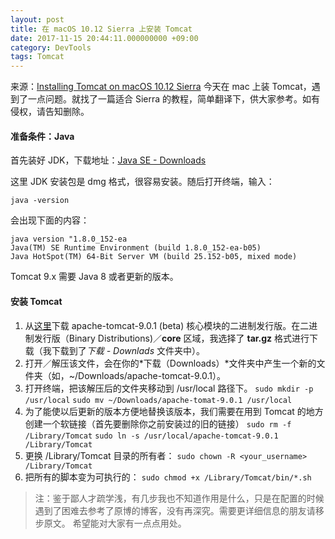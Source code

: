 ```yaml
---
layout: post
title: 在 macOS 10.12 Sierra 上安装 Tomcat
date: 2017-11-15 20:44:11.000000000 +09:00
category: DevTools
tags: Tomcat
---
```

来源：[Installing Tomcat on macOS 10.12 Sierra](https://wolfpaulus.com/mac/tomcat/)
今天在 mac 上装 Tomcat，遇到了一点问题。就找了一篇适合 Sierra 的教程，简单翻译下，供大家参考。如有侵权，请告知删除。

#### 准备条件：Java
首先装好 JDK，下载地址：[Java SE - Downloads](http://www.oracle.com/technetwork/java/javase/downloads/index.html)

这里 JDK 安装包是 dmg 格式，很容易安装。随后打开终端，输入：
```
java -version
```
会出现下面的内容：
```
java version "1.8.0_152-ea
Java(TM) SE Runtime Environment (build 1.8.0_152-ea-b05)
Java HotSpot(TM) 64-Bit Server VM (build 25.152-b05, mixed mode)
```
Tomcat 9.x 需要 Java 8 或者更新的版本。

#### 安装 Tomcat
1. 从[这里](https://tomcat.apache.org/download-90.cgi)下载 apache-tomcat-9.0.1 (beta) 核心模块的二进制发行版。在二进制发行版（Binary Distributions)／**core** 区域，我选择了 **tar.gz** 格式进行下载（我下载到了*下载 - Downlads* 文件夹中）。
2. 打开／解压该文件，会在你的*下载（Downloads）*文件夹中产生一个新的文件夹（如，~/Downloads/apache-tomcat-9.0.1）。
3. 打开终端，把该解压后的文件夹移动到 /usr/local 路径下。
  `sudo mkdir -p /usr/local`
  `sudo mv ~/Downloads/apache-tomat-9.0.1 /usr/local`
4. 为了能使以后更新的版本方便地替换该版本，我们需要在用到 Tomcat 的地方创建一个软链接（首先要删除你之前安装过的旧的链接）
  `sudo rm -f /Library/Tomcat`
  `sudo ln -s /usr/local/apache-tomcat-9.0.1 /Library/Tomcat`
5. 更换 /Library/Tomcat 目录的所有者：
  `sudo chown -R <your_username> /Library/Tomcat`
6. 把所有的脚本变为可执行的：
  `sudo chmod +x /Library/Tomcat/bin/*.sh`

> 注：鉴于鄙人才疏学浅，有几步我也不知道作用是什么，只是在配置的时候遇到了困难去参考了原博的博客，没有再深究。需要更详细信息的朋友请移步原文。
希望能对大家有一点点用处。
